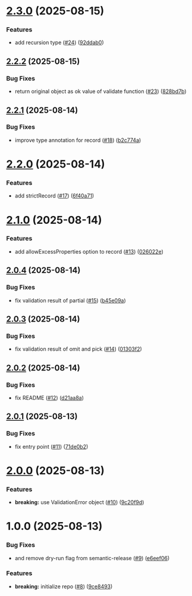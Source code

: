 # [2.3.0](https://github.com/noshiro-pf/ts-fortress/compare/v2.2.2...v2.3.0) (2025-08-15)

### Features

- add recursion type ([#24](https://github.com/noshiro-pf/ts-fortress/issues/24)) ([92ddab0](https://github.com/noshiro-pf/ts-fortress/commit/92ddab0d6bf506f1f9412e53202f1f946a3cbfa8))

## [2.2.2](https://github.com/noshiro-pf/ts-fortress/compare/v2.2.1...v2.2.2) (2025-08-15)

### Bug Fixes

- return original object as ok value of validate function ([#23](https://github.com/noshiro-pf/ts-fortress/issues/23)) ([828bd7b](https://github.com/noshiro-pf/ts-fortress/commit/828bd7b82d50594a05072b0c678159d639e9f737))

## [2.2.1](https://github.com/noshiro-pf/ts-fortress/compare/v2.2.0...v2.2.1) (2025-08-14)

### Bug Fixes

- improve type annotation for record ([#18](https://github.com/noshiro-pf/ts-fortress/issues/18)) ([b2c774a](https://github.com/noshiro-pf/ts-fortress/commit/b2c774a2c5f42bf193dc1d2e8e915cd5fa4f5859))

# [2.2.0](https://github.com/noshiro-pf/ts-fortress/compare/v2.1.0...v2.2.0) (2025-08-14)

### Features

- add strictRecord ([#17](https://github.com/noshiro-pf/ts-fortress/issues/17)) ([6f40a71](https://github.com/noshiro-pf/ts-fortress/commit/6f40a71c0bd64f510ff2b3d0a63ac7724f3e3eec))

# [2.1.0](https://github.com/noshiro-pf/ts-fortress/compare/v2.0.4...v2.1.0) (2025-08-14)

### Features

- add allowExcessProperties option to record ([#13](https://github.com/noshiro-pf/ts-fortress/issues/13)) ([026022e](https://github.com/noshiro-pf/ts-fortress/commit/026022ee144a7a5eaf059d4ed44039bab56dc657))

## [2.0.4](https://github.com/noshiro-pf/ts-fortress/compare/v2.0.3...v2.0.4) (2025-08-14)

### Bug Fixes

- fix validation result of partial ([#15](https://github.com/noshiro-pf/ts-fortress/issues/15)) ([b45e09a](https://github.com/noshiro-pf/ts-fortress/commit/b45e09acfe7009fb5649770c1f5842dd61d3af73))

## [2.0.3](https://github.com/noshiro-pf/ts-fortress/compare/v2.0.2...v2.0.3) (2025-08-14)

### Bug Fixes

- fix validation result of omit and pick ([#14](https://github.com/noshiro-pf/ts-fortress/issues/14)) ([01303f2](https://github.com/noshiro-pf/ts-fortress/commit/01303f236cbc8fe147e121d9b9e33e0e0367e513))

## [2.0.2](https://github.com/noshiro-pf/ts-fortress/compare/v2.0.1...v2.0.2) (2025-08-14)

### Bug Fixes

- fix README ([#12](https://github.com/noshiro-pf/ts-fortress/issues/12)) ([d21aa8a](https://github.com/noshiro-pf/ts-fortress/commit/d21aa8a0e8ff71d6ae9e24b7759d0a22ba150c1b))

## [2.0.1](https://github.com/noshiro-pf/ts-fortress/compare/v2.0.0...v2.0.1) (2025-08-13)

### Bug Fixes

- fix entry point ([#11](https://github.com/noshiro-pf/ts-fortress/issues/11)) ([71de0b2](https://github.com/noshiro-pf/ts-fortress/commit/71de0b20443ca3814f208e99e4c2a932866da4eb))

# [2.0.0](https://github.com/noshiro-pf/ts-fortress/compare/v1.0.0...v2.0.0) (2025-08-13)

### Features

- **breaking:** use ValidationError object ([#10](https://github.com/noshiro-pf/ts-fortress/issues/10)) ([9c20f9d](https://github.com/noshiro-pf/ts-fortress/commit/9c20f9d1e572fe068a579a8c955e807fbfb75e42))

# 1.0.0 (2025-08-13)

### Bug Fixes

- and remove dry-run flag from semantic-release ([#9](https://github.com/noshiro-pf/ts-fortress/issues/9)) ([e6eef06](https://github.com/noshiro-pf/ts-fortress/commit/e6eef06f93f75046b2c60cc01cc5c3dc541cb659))

### Features

- **breaking:** initialize repo ([#8](https://github.com/noshiro-pf/ts-fortress/issues/8)) ([9ce8493](https://github.com/noshiro-pf/ts-fortress/commit/9ce8493b420e1e017e06eeffcca0b8c015b61de0))
